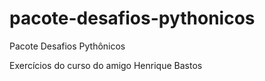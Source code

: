 # pacote-desafios-pythonicos
Pacote Desafios Pythônicos

Exercícios do curso do amigo Henrique Bastos

